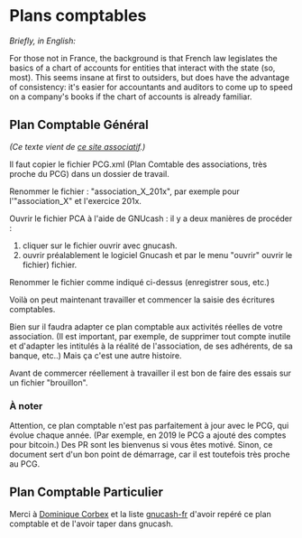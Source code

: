 # Plans comptables

_Briefly, in English:_

For those not in France, the background is that French law legislates
the basics of a chart of accounts for entities that interact with the
state (so, most).  This seems insane at first to outsiders, but does
have the advantage of consistency: it's easier for accountants and
auditors to come up to speed on a company's books if the chart of
accounts is already familiar.

## Plan Comptable Général

_(Ce texte vient de [ce site associatif](http://gnucash.assos.free.fr/page6.html).)_

Il faut copier le fichier PCG.xml (Plan Comtable des associations,
très proche du PCG) dans un dossier de travail.

Renommer le fichier : "association_X_201x", par exemple pour l'"association_X" et l'exercice 201x.

Ouvrir le fichier PCA à l'aide de GNUcash : il y a deux manières de
procéder :

1. cliquer sur le fichier ouvrir avec gnucash. 
2. ouvrir préalablement le logiciel Gnucash et par le menu "ouvrir" ouvrir le fichier) fichier.

Renommer le fichier comme indiqué ci-dessus (enregistrer sous, etc.)

Voilà on peut maintenant travailler et commencer la saisie des
écritures comptables.

Bien sur il faudra adapter ce plan comptable aux activités réelles de
votre association.  (Il est important, par exemple, de supprimer tout
compte inutile et d'adapter les intitulés à la réalité de
l'association, de ses adhérents, de sa banque, etc..)  Mais ça c'est
une autre histoire.

Avant de commercer réellement à travailler il est bon de faire des
essais sur un fichier "brouillon".

### À noter

Attention, ce plan comptable n'est pas parfaitement à jour avec le
PCG, qui évolue chaque année.  (Par exemple, en 2019 le PCG a ajouté
des comptes pour bitcoin.)  Des PR sont les bienvenus si vous êtes
motivé.  Sinon, ce document sert d'un bon point de démarrage, car il
est toutefois très proche au PCG.


## Plan Comptable Particulier

Merci à [Dominique
Corbex](https://lists.gnucash.org/pipermail/gnucash-fr/2019-January/001195.html)
et la liste [gnucash-fr](mailto:gnucash-fr@gnucash.org) d'avoir repéré
ce plan comptable et de l'avoir taper dans gnucash.
